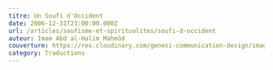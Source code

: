 ```yaml
---
titre: Un Soufi d'Occident
date: 2006-12-31T23:00:00.000Z
url: /articles/soufisme-et-spiritualites/soufi-d-occident
auteur: Imam Abd al-Halim Mahmûd
couverture: https://res.cloudinary.com/genesi-communication-design/image/upload/v1604584952/ihei/couvertures/soufisme-et-spiritualites-1_d2hocs.jpg
category: Traductions
---
```


